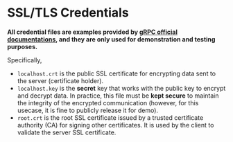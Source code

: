 # SSL/TLS Credentials
**All credential files are examples provided by [gRPC official documentations](https://github.com/grpc/grpc/tree/master/examples/python/auth/credentials), and they are only used for demonstration and testing purposes.**

Specifically, 
- `localhost.crt` is the public SSL certificate for encrypting data sent to the server (certificate holder).
- `localhost.key` is the **secret** key that works with the public key to encrypt and decrypt data. In practice, this file must be **kept secure** to maintain the integrity of the encrypted communication (however, for this usecase, it is fine to publicly release it for demo).
- `root.crt` is the root SSL certificate issued by a trusted certificate authority (CA) for signing other certificates. It is used by the client to validate the server SSL certificate. 